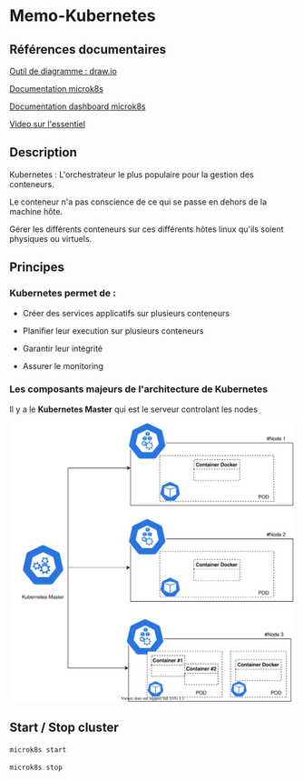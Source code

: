 # Memo-Kubernetes

## Références documentaires

[Outil de diagramme : draw.io](http://draw.io)

[Documentation microk8s](https://microk8s.io/docs) 

[Documentation dashboard microk8s](https://microk8s.io/docs/addon-dashboard)

[Video sur l'essentiel](https://www.youtube.com/watch?v=NChhdOZV4sY)

## Description

Kubernetes : L'orchestrateur le plus populaire pour la gestion des conteneurs.

Le conteneur n'a pas conscience de ce qui se passe en dehors de la machine hôte.

Gérer les différents conteneurs sur ces différents hôtes linux qu'ils soient physiques ou virtuels.

## Principes

### Kubernetes permet de : 

* Créer des services applicatifs sur plusieurs conteneurs

* Planifier leur execution sur plusieurs conteneurs

* Garantir leur intégrité

* Assurer le monitoring


### Les composants majeurs de l'architecture de Kubernetes

Il y a le **Kubernetes Master** qui est le serveur controlant les nodes

![](Diagram01.svg)

## Start / Stop cluster

`microk8s start`

`microk8s stop`

